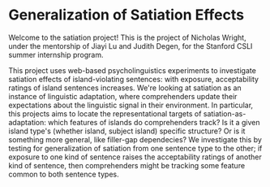 # Generalization of Satiation Effects


Welcome to the satiation project! This is the project of Nicholas Wright, under the mentorship of Jiayi Lu and Judith Degen, for the Stanford CSLI summer internship program.

This project uses web-based psycholinguistics experiments to investigate satiation effects of island-violating sentences: with exposure, acceptability ratings of island sentences increases. We're looking at satiation as an instance of linguistic adaptation, where comprehenders update their expectations about the linguistic signal in their environment. In particular, this projects aims to locate the representational targets of satiation-as-adaptation: which features of islands do comprehenders track? Is it a given island type's (whether island, subject island) specific structure? Or is it something more general, like filler-gap dependecies? We investigate this by testing for generalization of satiation from one sentence type to the other; if exposure to one kind of sentence raises the acceptability ratings of another kind of sentence, then comprehenders might be tracking some feature common to both sentence types.
